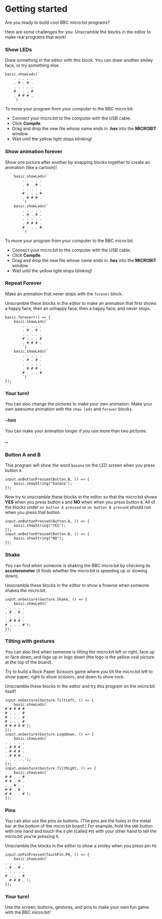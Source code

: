 # Getting started

Are you ready to build cool BBC micro:bit programs?

Here are some challenges for you.  Unscramble the blocks in the editor
to make real programs that work!

### Show LEDs

Draw something in the editor with this block.  You can draw another
smiley face, or try something else.

```shuffle
basic.showLeds(`
    . . . . .
    . # . # .
    . . . . .
    # . . . #
    . # # # .
    `)
```

To move your program from your computer to the BBC micro:bit:
* Connect your micro:bit to the computer with the USB cable.
* Click **Compile**.
* Drag and drop the new file whose name ends in **.hex** into the **MICROBIT** window.
* Wait until the yellow light stops blinking!

### Show animation forever

Show one picture after another by snapping blocks together to create an
animation (like a cartoon)!

```blocks
    basic.showLeds(`
        . . . . .
        . # . # .
        . . . . .
        # . . . #
        . # # # .
        `)
    basic.showLeds(`
        . . . . .
        . # . # .
        . . . . .
        . # # # .
        # . . . #
        `)
```

To move your program from your computer to the BBC micro:bit:
* Connect your micro:bit to the computer with the USB cable.
* Click **Compile**.
* Drag and drop the new file whose name ends in **.hex** into the **MICROBIT** window.
* Wait until the yellow light stops blinking!

### Repeat Forever

Make an animation that never stops with the ``forever`` block.

Unscramble these blocks in the editor to make an animation that first
shows a happy face, then an unhappy face, then a happy face, and never
stops.  

```shuffle
basic.forever(() => {
    basic.showLeds(`
        . . . . .
        . # . # .
        . . . . .
        # . . . #
        . # # # .
        `)
    basic.showLeds(`
        . . . . .
        . # . # .
        . . . . .
        . # # # .
        # . . . #
        `)
});
```

### Your turn!

You can also change the pictures to make your own animation.
Make your own awesome animation with the ``show leds`` and ``forever``
blocks.

#### ~hint

You can make your animation longer if you use more than two pictures.

#### ~

### Button A and B

This program will show the word `banana` on the LED
screen when you press button `B`.

```blocks
input.onButtonPressed(Button.B, () => {
    basic.showString("banana");
});
```

Now try to unscramble these blocks in the editor so that the micro:bit
shows **YES** when you press button `A` and **NO** when when you press
button `B`.  All of the blocks under `on button A pressed` or
`on button B pressed` should run when you press that button.

```shuffle
input.onButtonPressed(Button.A, () => {
    basic.showString("YES");
});
input.onButtonPressed(Button.B, () => {
    basic.showString("NO");
});
```

### Shake

You can find when someone is shaking the BBC micro:bit by checking its
**accelerometer** (it finds whether the micro:bit is speeding up or
slowing down).

Unscramble these blocks in the editor to show a frownie when someone
shakes the micro:bit.

```shuffle
input.onGesture(Gesture.Shake, () => {
    basic.showLeds(`
. . . . .
. # . # .
. . . . .
. # # # .
# . . . #`);
});
```

### Tilting with gestures

You can also find when someone is tilting the micro:bit left or right,
face up or face down, and logo up or logo down (the logo is the yellow
oval picture at the top of the board).

Try to build a Rock Paper Scissors game where you tilt the micro:bit
left to show paper, right to show scissors, and down to show rock.

Unscramble these blocks in the editor and try this program on the
micro:bit itself!

```shuffle
input.onGesture(Gesture.TiltLeft, () => {
    basic.showLeds(`
# # # # #
# . . . #
# . . . #
# . . . #
# # # # #`);
});
input.onGesture(Gesture.LogoDown, () => {
    basic.showLeds(`
. . . . .
. # # # .
. # # # .
. # # # .
. . . . .`);
});
input.onGesture(Gesture.TiltRight, () => {
    basic.showLeds(`
# # . . #
# # . # .
. . # . .
# # . # .
# # . . #`);
});
```

### Pins

You can also use the pins as buttons.  (The pins are the holes in the
metal bar at the bottom of the micro:bit board.)  For example, hold
the ``GND`` button with one hand and touch the ``0`` pin (called
``P0``) with your other hand to tell the micro:bit you're pressing it.

Unscramble the blocks in the editor to show a smiley when you press
pin ``P0``.

```shuffle
input.onPinPressed(TouchPin.P0, () => {
    basic.showLeds(`
. . . . .
. # . # .
. . . . .
# . . . #
. # # # .`);
});
```

### Your turn!

Use the screen, buttons, gestures, and pins to make your own fun game
with the BBC micro:bit!
